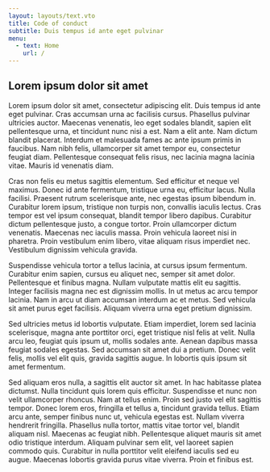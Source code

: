 ```yaml
---
layout: layouts/text.vto
title: Code of conduct
subtitle: Duis tempus id ante eget pulvinar
menu:
  - text: Home
    url: /
---
```


## Lorem ipsum dolor sit amet

Lorem ipsum dolor sit amet, consectetur adipiscing elit. Duis tempus id ante
eget pulvinar. Cras accumsan urna ac facilisis cursus. Phasellus pulvinar
ultricies auctor. Maecenas venenatis, leo eget sodales blandit, sapien elit
pellentesque urna, et tincidunt nunc nisi a est. Nam a elit ante. Nam dictum
blandit placerat. Interdum et malesuada fames ac ante ipsum primis in faucibus.
Nam nibh felis, ullamcorper sit amet tempor eu, consectetur feugiat diam.
Pellentesque consequat felis risus, nec lacinia magna lacinia vitae. Mauris id
venenatis diam.

Cras non felis eu metus sagittis elementum. Sed efficitur et neque vel maximus.
Donec id ante fermentum, tristique urna eu, efficitur lacus. Nulla facilisi.
Praesent rutrum scelerisque ante, nec egestas ipsum bibendum in. Curabitur lorem
ipsum, tristique non turpis non, convallis iaculis lectus. Cras tempor est vel
ipsum consequat, blandit tempor libero dapibus. Curabitur dictum pellentesque
justo, a congue tortor. Proin ullamcorper dictum venenatis. Maecenas nec iaculis
massa. Proin vehicula laoreet nisi in pharetra. Proin vestibulum enim libero,
vitae aliquam risus imperdiet nec. Vestibulum dignissim vehicula gravida.

Suspendisse vehicula tortor a tellus lacinia, at cursus ipsum fermentum.
Curabitur enim sapien, cursus eu aliquet nec, semper sit amet dolor.
Pellentesque et finibus magna. Nullam vulputate mattis elit eu sagittis. Integer
facilisis magna nec est dignissim mollis. In ut metus ac arcu tempor lacinia.
Nam in arcu ut diam accumsan interdum ac et metus. Sed vehicula sit amet purus
eget facilisis. Aliquam viverra urna eget pretium dignissim.

Sed ultricies metus id lobortis vulputate. Etiam imperdiet, lorem sed lacinia
scelerisque, magna ante porttitor orci, eget tristique nisl felis at velit.
Nulla arcu leo, feugiat quis ipsum ut, mollis sodales ante. Aenean dapibus massa
feugiat sodales egestas. Sed accumsan sit amet dui a pretium. Donec velit felis,
mollis vel elit quis, gravida sagittis augue. In lobortis quis ipsum sit amet
fermentum.

Sed aliquam eros nulla, a sagittis elit auctor sit amet. In hac habitasse platea
dictumst. Nulla tincidunt quis lorem quis efficitur. Suspendisse et nunc non
velit ullamcorper rhoncus. Nam at tellus enim. Proin sed justo vel elit sagittis
tempor. Donec lorem eros, fringilla et tellus a, tincidunt gravida tellus. Etiam
arcu ante, semper finibus nunc ut, vehicula egestas est. Nullam viverra
hendrerit fringilla. Phasellus nulla tortor, mattis vitae tortor vel, blandit
aliquam nisl. Maecenas ac feugiat nibh. Pellentesque aliquet mauris sit amet
odio tristique interdum. Aliquam pulvinar sem elit, vel laoreet sapien commodo
quis. Curabitur in nulla porttitor velit eleifend iaculis sed eu augue. Maecenas
lobortis gravida purus vitae viverra. Proin et finibus est.
